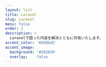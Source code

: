 ```yaml
---
layout: list
title: Laravel
slug: Laravel
menu: false
order: 2
description: >
  Laravelで困った内容を解決とともに共有いたします。
accent_color: '#268bd2'
accent_image:
  background: '#202020'
  overlay:    false
---
```

